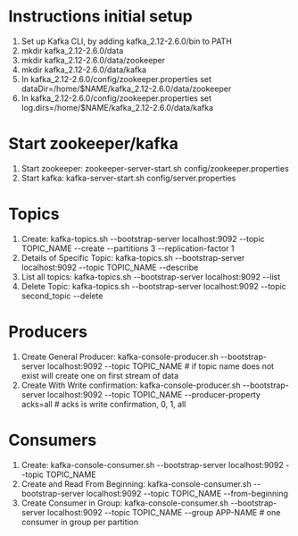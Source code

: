 # Instructions initial setup
1. Set up Kafka CLI, by adding kafka_2.12-2.6.0/bin to PATH
2. mkdir kafka_2.12-2.6.0/data
3. mkdir kafka_2.12-2.6.0/data/zookeeper
4. mkdir kafka_2.12-2.6.0/data/kafka
5. In kafka_2.12-2.6.0/config/zookeeper.properties set dataDir=/home/$NAME/kafka_2.12-2.6.0/data/zookeeper
6. In kafka_2.12-2.6.0/config/zookeeper.properties set log.dirs=/home/$NAME/kafka_2.12-2.6.0/data/kafka


# Start zookeeper/kafka
1. Start zookeeper: zookeeper-server-start.sh config/zookeeper.properties
2. Start kafka: kafka-server-start.sh config/server.properties


# Topics
1. Create: kafka-topics.sh --bootstrap-server localhost:9092 --topic TOPIC_NAME --create --partitions 3 --replication-factor 1
2. Details of Specific Topic: kafka-topics.sh --bootstrap-server localhost:9092 --topic TOPIC_NAME --describe
3. List all topics: kafka-topics.sh --bootstrap-server localhost:9092 --list
4. Delete Topic: kafka-topics.sh --bootstrap-server localhost:9092 --topic second_topic --delete


# Producers
1. Create General Producer: kafka-console-producer.sh --bootstrap-server localhost:9092 --topic TOPIC_NAME # if topic name does not exist will create one on first stream of data
2. Create With Write confirmation: kafka-console-producer.sh --bootstrap-server localhost:9092 --topic TOPIC_NAME --producer-property acks=all # acks is write confirmation, 0, 1, all


# Consumers
1. Create: kafka-console-consumer.sh --bootstrap-server localhost:9092 --topic TOPIC_NAME
2. Create and Read From Beginning: kafka-console-consumer.sh --bootstrap-server localhost:9092 --topic TOPIC_NAME --from-beginning 
3. Create Consumer in Group: kafka-console-consumer.sh --bootstrap-server localhost:9092 --topic TOPIC_NAME --group APP-NAME # one consumer in group per partition



